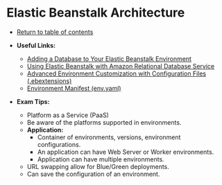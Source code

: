 # Elastic Beanstalk Architecture

* [Return to table of contents](../../../README.md)

* **Useful Links:**
  * [Adding a Database to Your Elastic Beanstalk Environment](https://docs.aws.amazon.com/elasticbeanstalk/latest/dg/using-features.managing.db.html)
  * [Using Elastic Beanstalk with Amazon Relational Database Service](https://docs.aws.amazon.com/elasticbeanstalk/latest/dg/AWSHowTo.RDS.html)
  * [Advanced Environment Customization with Configuration Files (.ebextensions)](https://docs.aws.amazon.com/elasticbeanstalk/latest/dg/ebextensions.html)
  * [Environment Manifest (env.yaml)](https://docs.aws.amazon.com/elasticbeanstalk/latest/dg/environment-cfg-manifest.html)

* **Exam Tips:**
  * Platform as a Service (PaaS)
  * Be aware of the platforms supported in environments.
  * **Application:**
    * Container of environments, versions, environment configurations.
    * An application can have Web Server or Worker environments.
    * Application can have multiple environments.
  * URL swapping allow for Blue/Green deployments.
  * Can save the configuration of an environment.
